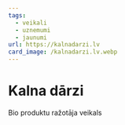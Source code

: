 ```yaml
---
tags:
  - veikali
  - uznemumi
  - jaunumi
url: https://kalnadarzi.lv
card_image: /kalnadarzi.lv.webp
---
```


# Kalna dārzi

Bio produktu ražotāja veikals

